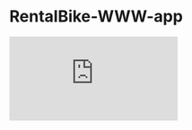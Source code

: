 # RentalBike-WWW-app

![topic](https://github.com/ZG3Z/WWW-app/files/10402734/Kopia.tin_dzienne_11c_s23570_mp0.pdf)
